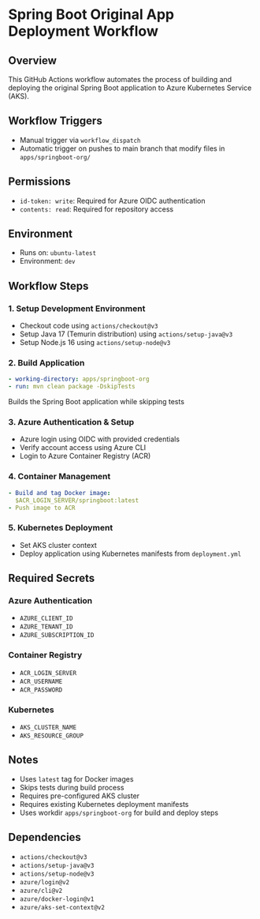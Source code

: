 
# Spring Boot Original App Deployment Workflow

## Overview

This GitHub Actions workflow automates the process of building and deploying the original Spring Boot application to Azure Kubernetes Service (AKS).

## Workflow Triggers

- Manual trigger via `workflow_dispatch`
- Automatic trigger on pushes to main branch that modify files in `apps/springboot-org/`

## Permissions

- `id-token: write`: Required for Azure OIDC authentication
- `contents: read`: Required for repository access

## Environment

- Runs on: `ubuntu-latest`  
- Environment: `dev`

## Workflow Steps

### 1. Setup Development Environment

- Checkout code using `actions/checkout@v3`
- Setup Java 17 (Temurin distribution) using `actions/setup-java@v3`
- Setup Node.js 16 using `actions/setup-node@v3`

### 2. Build Application

```yaml
- working-directory: apps/springboot-org
- run: mvn clean package -DskipTests
```

Builds the Spring Boot application while skipping tests

### 3. Azure Authentication & Setup

- Azure login using OIDC with provided credentials
- Verify account access using Azure CLI
- Login to Azure Container Registry (ACR)

### 4. Container Management

```yaml
- Build and tag Docker image: 
  $ACR_LOGIN_SERVER/springboot:latest
- Push image to ACR
```

### 5. Kubernetes Deployment

- Set AKS cluster context
- Deploy application using Kubernetes manifests from `deployment.yml`

## Required Secrets

### Azure Authentication

- `AZURE_CLIENT_ID`
- `AZURE_TENANT_ID`
- `AZURE_SUBSCRIPTION_ID`

### Container Registry

- `ACR_LOGIN_SERVER`
- `ACR_USERNAME`
- `ACR_PASSWORD`

### Kubernetes

- `AKS_CLUSTER_NAME`
- `AKS_RESOURCE_GROUP`

## Notes

- Uses `latest` tag for Docker images
- Skips tests during build process
- Requires pre-configured AKS cluster
- Requires existing Kubernetes deployment manifests
- Uses workdir `apps/springboot-org` for build and deploy steps

## Dependencies

- `actions/checkout@v3`
- `actions/setup-java@v3` 
- `actions/setup-node@v3`
- `azure/login@v2`
- `azure/cli@v2`
- `azure/docker-login@v1`
- `azure/aks-set-context@v2`
